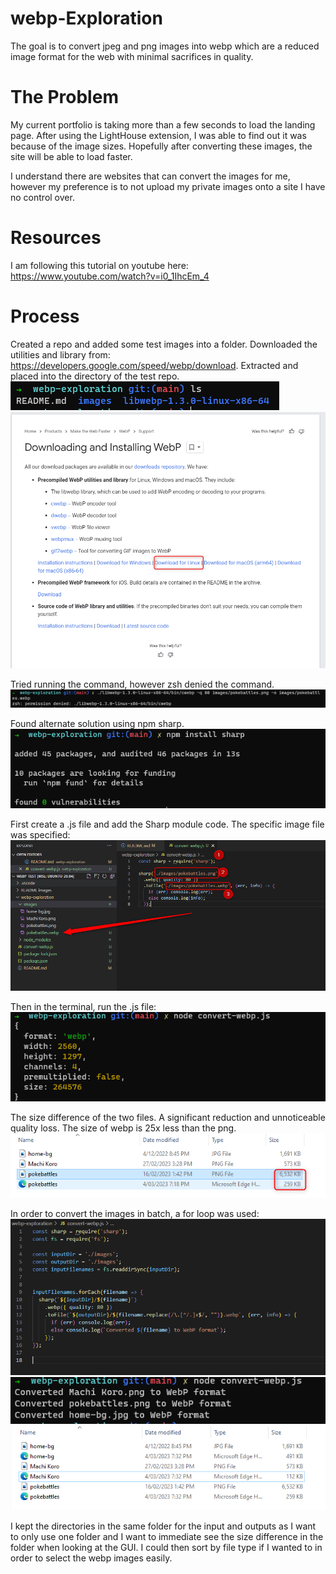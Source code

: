 # webp-Exploration
The goal is to convert jpeg and png images into webp which are a reduced image format for the web with minimal sacrifices in quality. 

# The Problem
My current portfolio is taking more than a few seconds to load the landing page. After using the LightHouse extension, I was able to find out it was because of the image sizes. Hopefully after converting these images, the site will be able to load faster. 

I understand there are websites that can convert the images for me, however my preference is to not upload my private images onto a site I have no control over. 

# Resources
I am following this tutorial on youtube here:
https://www.youtube.com/watch?v=i0_1IhcEm_4

# Process
Created a repo and added some test images into a folder. Downloaded the utilities and library from: https://developers.google.com/speed/webp/download. Extracted and placed into the directory of the test repo.</br>
![Process Image 01](/README-images/process_01.png)
![Process Image 02](/README-images/process_02.png)

Tried running the command, however zsh denied the command. </br>
![Process Image 03](/README-images/process_03.png)

Found alternate solution using npm sharp. </br>
![Process Image 04](/README-images/process_04.png)

First create a .js file and add the Sharp module code. The specific image file was specified:</br>
![Process Image 05](/README-images/process_05.png)

Then in the terminal, run the .js file:</br>
![Process Image 07](/README-images/process_07.png)

The size difference of the two files. A significant reduction and unnoticeable quality loss. The size of webp is 25x less than the png. </br>
![Process Image 06](/README-images/process_06.png)

In order to convert the images in batch, a for loop was used:</br>
![Process Image 08](/README-images/process_08.png)
![Process Image 09](/README-images/process_09.png)
![Process Image 10](/README-images/process_10.png)

I kept the directories in the same folder for the input and outputs as I want to only use one folder and I want to immediate see the size difference in the folder when looking at the GUI. I could then sort by file type if I wanted to in order to select the webp images easily. 